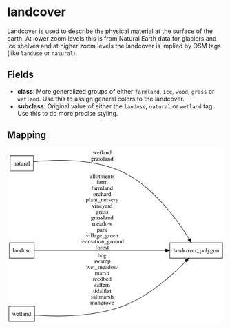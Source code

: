 # landcover

Landcover is used to describe the physical material at the surface of the earth. At lower zoom levels this is
from Natural Earth data for glaciers and ice shelves and at higher zoom levels the landcover is implied
by OSM tags (like `landuse` or `natural`).

## Fields

- **class**: More generalized groups of either `farmland`, `ice`, `wood`, `grass` or `wetland`.
Use this to assign general colors to the landcover.
- **subclass**: Original value of either the `landuse`, `natural` or `wetland` tag.
Use this to do more precise styling.

## Mapping

![](mapping.png)


